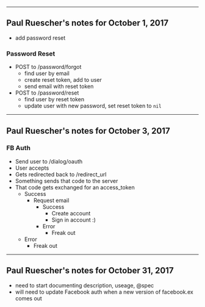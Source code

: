 -----------------------------------------
Paul Ruescher's notes for October 1, 2017
-----------------------------------------

* add password reset

### Password Reset
* POST to /password/forgot
  * find user by email
  * create reset token, add to user
  * send email with reset token
* POST to /password/reset
  * find user by reset token
  * update user with new password, set reset token to `nil`

-----------------------------------------
Paul Ruescher's notes for October 3, 2017
-----------------------------------------

### FB Auth

* Send user to /dialog/oauth
* User accepts
* Gets redirected back to /redirect_url
* Something sends that code to the server
* That code gets exchanged for an access_token
  * Success
    * Request email
      * Success
        * Create account
        * Sign in account :)
      * Error
        * Freak out
  * Error
    * Freak out

-----------------------------------------
Paul Ruescher's notes for October 31, 2017
-----------------------------------------

* need to start documenting description, useage, @spec
* will need to update Facebook auth when a new version of facebook.ex comes out
